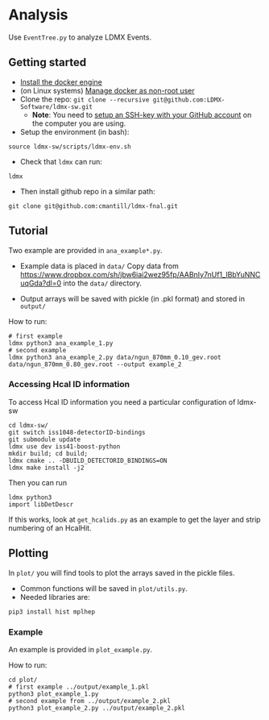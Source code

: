 # Analysis

Use `EventTree.py` to analyze LDMX Events.

## Getting started
- [Install the docker engine](https://docs.docker.com/engine/install/)
- (on Linux systems) [Manage docker as non-root user](https://docs.docker.com/engine/install/linux-postinstall/#manage-docker-as-a-non-root-user)
- Clone the repo: `git clone --recursive git@github.com:LDMX-Software/ldmx-sw.git`
  - **Note**: You need to [setup an SSH-key with your GitHub account](https://docs.github.com/en/authentication/connecting-to-github-with-ssh) on the computer you are using.
- Setup the environment (in bash): 
```
source ldmx-sw/scripts/ldmx-env.sh
```
- Check that `ldmx` can run:
```
ldmx
```
- Then install github repo in a similar path:
```
git clone git@github.com:cmantill/ldmx-fnal.git
```

## Tutorial

Two example are provided in `ana_example*.py`.
- Example data is placed in `data/`
  Copy data from https://www.dropbox.com/sh/jbw6iai2wez95fp/AABnIy7nUf1_IBbYuNNCuqGda?dl=0
  into the `data/` directory.

- Output arrays will be saved with pickle (in .pkl format) and stored in `output/`

How to run:
```
# first example
ldmx python3 ana_example_1.py
# second example
ldmx python3 ana_example_2.py data/ngun_870mm_0.10_gev.root data/ngun_870mm_0.80_gev.root --output example_2
```

### Accessing Hcal ID information

To access Hcal ID information you need a particular configuration of ldmx-sw
```
cd ldmx-sw/
git switch iss1048-detectorID-bindings
git submodule update
ldmx use dev iss41-boost-python
mkdir build; cd build;
ldmx cmake .. -DBUILD_DETECTORID_BINDINGS=ON
ldmx make install -j2
```

Then you can run
```
ldmx python3
import libDetDescr
```

If this works, look at `get_hcalids.py` as an example to get the layer and strip numbering of an HcalHit.

## Plotting

In `plot/` you will find tools to plot the arrays saved in the pickle files.

- Common functions will be saved in `plot/utils.py`.
- Needed libraries are:
```
pip3 install hist mplhep
```

### Example
An example is provided in `plot_example.py`.

How to run:
```
cd plot/
# first example ../output/example_1.pkl
python3 plot_example_1.py
# second example from ../output/example_2.pkl
python3 plot_example_2.py ../output/example_2.pkl 
```
